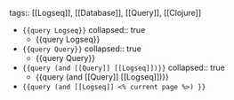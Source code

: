 tags:: [[Logseq]], [[Database]], [[Query]], [[Clojure]]

- `{{query Logseq}}`
  collapsed:: true
	- {{query Logseq}}
- `{{query Query}}`
  collapsed:: true
	- {{query Query}}
- `{{query (and [[Query]] [[Logseq]])}}`
  collapsed:: true
	- {{query (and [[Query]] [[Logseq]])}}
- `{{query (and [[Logseq]] <% current page %>) }}`